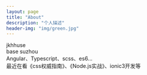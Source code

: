 ```yaml
---
layout: page
title: "About"
description: "个人描述" 
header-img: "img/green.jpg"
---
```


jkhhuse  
base suzhou  
Angular、Typescript、scss、es6...  
最近在看《css权威指南》、《Node.js实战》、ionic3开发等  





